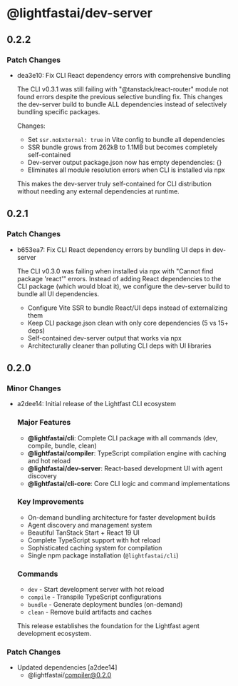 # @lightfastai/dev-server

## 0.2.2

### Patch Changes

- dea3e10: Fix CLI React dependency errors with comprehensive bundling

  The CLI v0.3.1 was still failing with "@tanstack/react-router" module not found errors despite the previous selective bundling fix. This changes the dev-server build to bundle ALL dependencies instead of selectively bundling specific packages.

  Changes:
  - Set `ssr.noExternal: true` in Vite config to bundle all dependencies
  - SSR bundle grows from 262kB to 1.1MB but becomes completely self-contained
  - Dev-server output package.json now has empty dependencies: {}
  - Eliminates all module resolution errors when CLI is installed via npx

  This makes the dev-server truly self-contained for CLI distribution without needing any external dependencies at runtime.

## 0.2.1

### Patch Changes

- b653ea7: Fix CLI React dependency errors by bundling UI deps in dev-server

  The CLI v0.3.0 was failing when installed via npx with "Cannot find package 'react'" errors. Instead of adding React dependencies to the CLI package (which would bloat it), we configure the dev-server build to bundle all UI dependencies.
  - Configure Vite SSR to bundle React/UI deps instead of externalizing them
  - Keep CLI package.json clean with only core dependencies (5 vs 15+ deps)
  - Self-contained dev-server output that works via npx
  - Architecturally cleaner than polluting CLI deps with UI libraries

## 0.2.0

### Minor Changes

- a2dee14: Initial release of the Lightfast CLI ecosystem

  ### Major Features
  - **@lightfastai/cli**: Complete CLI package with all commands (dev, compile, bundle, clean)
  - **@lightfastai/compiler**: TypeScript compilation engine with caching and hot reload
  - **@lightfastai/dev-server**: React-based development UI with agent discovery
  - **@lightfastai/cli-core**: Core CLI logic and command implementations

  ### Key Improvements
  - On-demand bundling architecture for faster development builds
  - Agent discovery and management system
  - Beautiful TanStack Start + React 19 UI
  - Complete TypeScript support with hot reload
  - Sophisticated caching system for compilation
  - Single npm package installation (`@lightfastai/cli`)

  ### Commands
  - `dev` - Start development server with hot reload
  - `compile` - Transpile TypeScript configurations
  - `bundle` - Generate deployment bundles (on-demand)
  - `clean` - Remove build artifacts and caches

  This release establishes the foundation for the Lightfast agent development ecosystem.

### Patch Changes

- Updated dependencies [a2dee14]
  - @lightfastai/compiler@0.2.0
